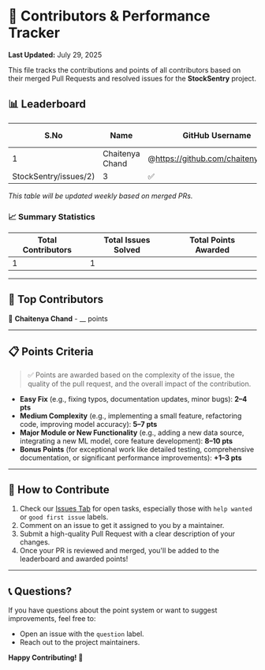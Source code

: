 # 👥 Contributors & Performance Tracker

**Last Updated:** July 29, 2025

This file tracks the contributions and points of all contributors based on their merged Pull Requests and resolved issues for the **StockSentry** project.

## 📊 Leaderboard

| S.No | Name              | GitHub Username     | Contribution / Issue(s)                                          | Points | Status |
|------|-------------------|---------------------|------------------------------------------------------------------|--------|--------|
| 1    | Chaitenya Chand   | @https://github.com/chaitenyachand | [#1](https://github.com/chaitenyachand/StockSentry/issues/1)        | 10     | ✅     |
StockSentry/issues/2)        | 3      | ✅     |

*This table will be updated weekly based on merged PRs.*

### 📈 Summary Statistics
| **Total Contributors** | **Total Issues Solved** | **Total Points Awarded** |
|------------------------|-------------------------|--------------------------|
| 1                      | 1                       |                          |

---

## 🏅 Top Contributors
🥇 **Chaitenya Chand** - __ points

---

## 📋 Points Criteria

> ✅ Points are awarded based on the complexity of the issue, the quality of the pull request, and the overall impact of the contribution.

- **Easy Fix** (e.g., fixing typos, documentation updates, minor bugs): **2–4 pts**
- **Medium Complexity** (e.g., implementing a small feature, refactoring code, improving model accuracy): **5–7 pts**
- **Major Module or New Functionality** (e.g., adding a new data source, integrating a new ML model, core feature development): **8–10 pts**
- **Bonus Points** (for exceptional work like detailed testing, comprehensive documentation, or significant performance improvements): **+1–3 pts**

---

## 🎯 How to Contribute

1.  Check our [Issues Tab](https://github.com/your-username/StockSentry/issues) for open tasks, especially those with `help wanted` or `good first issue` labels.
2.  Comment on an issue to get it assigned to you by a maintainer.
3.  Submit a high-quality Pull Request with a clear description of your changes.
4.  Once your PR is reviewed and merged, you'll be added to the leaderboard and awarded points!

---

## 📞 Questions?

If you have questions about the point system or want to suggest improvements, feel free to:
- Open an issue with the `question` label.
- Reach out to the project maintainers.

**Happy Contributing! 🚀**